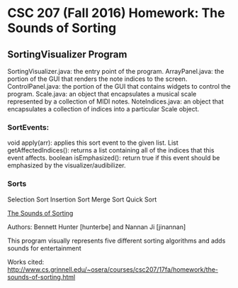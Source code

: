 # CSC 207 (Fall 2016) Homework: The Sounds of Sorting

## SortingVisualizer Program
 SortingVisualizer.java: the entry point of the program.
 ArrayPanel.java: the portion of the GUI that renders the note indices to the screen.
 ControlPanel.java: the portion of the GUI that contains widgets to control the program.
 Scale.java: an object that encapsulates a musical scale represented by a collection of MIDI notes.
 NoteIndices.java: an object that encapsulates a collection of indices into a particular Scale object.
 ### SortEvents:
 void apply(arr): applies this sort event to the given list.
 List<Integer> getAffectedIndices(): returns a list containing all of the indices that this event affects.
 boolean isEmphasized(): return true if this event should be emphasized by the visualizer/audibilizer.
 
 ### Sorts
 Selection Sort
 Insertion Sort
 Merge Sort
 Quick Sort
 
[The Sounds of Sorting](http://www.cs.grinnell.edu/~osera/courses/csc207/17sp/homeworks/the-sounds-of-sorting.html)


Authors: Bennett Hunter [hunterbe] and Nannan Ji [jinannan]

This program visually represents five different sorting algorithms and adds sounds for entertainment

Works cited: http://www.cs.grinnell.edu/~osera/courses/csc207/17fa/homework/the-sounds-of-sorting.html
